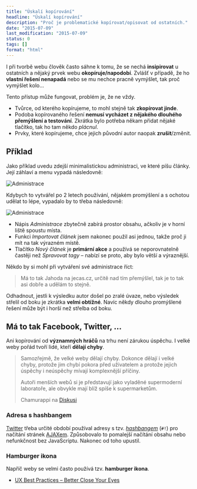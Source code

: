 ```yaml
---
title: "Úskalí kopírování"
headline: "Úskalí kopírování"
description: "Proč je problematické kopírovat/opisovat od ostatních."
date: "2015-07-09"
last_modification: "2015-07-09"
status: 0
tags: []
format: "html"
---
```


<p>I při tvorbě webu člověk často sáhne k tomu, že se nechá <b>insipirovat</b> u ostatních a nějaký prvek webu <b>okopíruje/napodobí</b>. Zvlášť v případě, že ho <b>vlastní řešení nenapadá</b> nebo se mu nechce pracně vymýšlet, tak proč vymýšlet kolo…</p>

<p>Tento přístup může fungovat, problém je, že ne vždy.</p>

<ul>
  <li>Tvůrce, od kterého kopírujeme, to mohl stejně tak <b>zkopírovat jinde</b>.</li>
  
  <li>Podoba kopírovaného řešení <b>nemusí vycházet z nějakého dlouhého přemýšlení a testování</b>. Zkrátka bylo potřeba někam přidat nějaké tlačítko, tak ho tam někdo <i>plácnul</i>.</li>
  
  <li>Prvky, které kopírujeme, chce jejich původní autor naopak <b>zrušit</b>/změnit.</li>
</ul>


<h2 id="priklad">Příklad</h2>

<p>Jako příklad uvedu zdejší minimalistickou administraci, ve které píšu články. Její záhlaví a menu vypadá následovně:</p>

<p><img src="/files/risiko-kopirovani/jecas-admin.png" alt="Administrace" class="border"></p>









<p>Kdybych to vytvářel po 2 letech používání, nějakém promýšlení a s ochotou udělat to lépe, vypadalo by to třeba následovně:</p>

<p><img src="/files/risiko-kopirovani/jecas-admin2.png" alt="Administrace" class="border"></p>






<ul>
  <li>Nápis <i>Administrace</i> zbytečně zabírá prostor obsahu, ačkoliv je v horní liště spoustu místa.</li>
  
  <li>Funkci <i>Importovat článek</i> jsem nakonec použil asi jednou, takže proč ji mít na tak výrazném místě.</li>
  
  <li>Tlačítko <i>Nový článek</i> je <b>primární akce</b> a používá se neporovnatelně častěji než <i>Spravovat tagy</i> – nabízí se proto, aby bylo větší a výraznější.</li>
</ul>

<p>Někdo by si mohl při vytváření své administrace říct:</p>

<blockquote>
  <p>Má to tak Jahoda na jecas.cz, určitě nad tím přemýšlel, tak je to tak asi dobře a udělám to stejně.</p>
</blockquote>

<p>Odhadnout, jestli k výsledku autor došel po zralé úvaze, nebo výsledek střelil od boku je zkrátka <b>velmi obtížné</b>. Navíc někdy dlouho promýšlené řešení může být i horší než střelba od boku.</p>




<h2 id="ma-to-tak">Má to tak Facebook, Twitter, …</h2>

<p>Ani kopírování od <b>významných hráčů</b> na trhu není zárukou úspěchu. I velké weby pořád tvoří lidé, kteří <b>dělají chyby</b>.</p>

<blockquote>
  <p>Samozřejmě, že velké weby dělají chyby. Dokonce dělají i velké chyby, protože jim chybí pokora před uživatelem a protože jejich úspěchy i neúspěchy mívají komplexnější příčiny.</p>
  
  <p>Autoři menších webů si je představují jako vyladěné supermoderní laboratoře, ale obvykle mají blíž spíše k supermarketům.</p>
  
  <p class="autor">Chamurappi na <a href="http://djpw.cz/165679#12">Diskusi</a></p>
</blockquote>

<h3 id="hashbang">Adresa s hashbangem</h3>

<p><a href="/twitter">Twitter</a> třeba určité období používal adresy s tzv. <a href="/zmena-url#hash"><i>hashbangem</i></a> (<code>#!</code>) pro načítání stránek <a href="/ajax">AJAXem</a>. Způsobovalo to pomalejší načítání obsahu nebo nefunkčnost bez JavaScriptu. Nakonec od toho upustil.</p>


<h3 id="hamburger">Hamburger ikona</h3>

<p>Napříč weby se velmi často používá tzv. <b>hamburger ikona</b>.</p>

<ul>
  <li><a href="http://blog.usabilitytools.com/ux-best-practice/">UX Best Practices – Better Close Your Eyes</a></li>
</ul>
